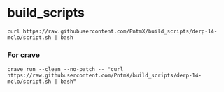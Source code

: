 
# build_scripts

```
curl https://raw.githubusercontent.com/PntmX/build_scripts/derp-14-mclo/script.sh | bash
```

### For crave
```
crave run --clean --no-patch -- "curl https://raw.githubusercontent.com/PntmX/build_scripts/derp-14-mclo/script.sh | bash"
```
